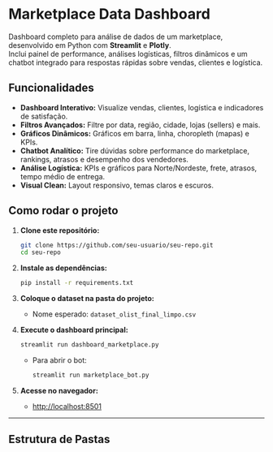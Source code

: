 #  Marketplace Data Dashboard

Dashboard completo para análise de dados de um marketplace, desenvolvido em Python com **Streamlit** e **Plotly**.  
Inclui painel de performance, análises logísticas, filtros dinâmicos e um chatbot integrado para respostas rápidas sobre vendas, clientes e logística.

## Funcionalidades

- **Dashboard Interativo:** Visualize vendas, clientes, logística e indicadores de satisfação.
- **Filtros Avançados:** Filtre por data, região, cidade, lojas (sellers) e mais.
- **Gráficos Dinâmicos:** Gráficos em barra, linha, choropleth (mapas) e KPIs.
- **Chatbot Analítico:** Tire dúvidas sobre performance do marketplace, rankings, atrasos e desempenho dos vendedores.
- **Análise Logística:** KPIs e gráficos para Norte/Nordeste, frete, atrasos, tempo médio de entrega.
- **Visual Clean:** Layout responsivo, temas claros e escuros.

## Como rodar o projeto

1. **Clone este repositório:**
    ```bash
    git clone https://github.com/seu-usuario/seu-repo.git
    cd seu-repo
    ```
2. **Instale as dependências:**
    ```bash
    pip install -r requirements.txt
    ```
3. **Coloque o dataset na pasta do projeto:**
    - Nome esperado: `dataset_olist_final_limpo.csv`

4. **Execute o dashboard principal:**
    ```bash
    streamlit run dashboard_marketplace.py
    ```
    - Para abrir o bot:  
      ```bash
      streamlit run marketplace_bot.py
      ```

5. **Acesse no navegador:**  
    - [http://localhost:8501](http://localhost:8501)

---

## Estrutura de Pastas

